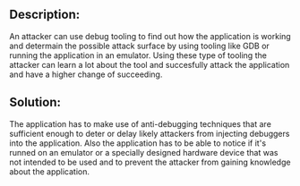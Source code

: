 ## Description:

An attacker can use debug tooling to find out how the application is working and determain the 
possible attack surface by using tooling like GDB or running the application in an emulator. 
Using these type of tooling the attacker can learn a lot about the tool and succesfully attack
the application and have a higher change of succeeding.

## Solution:

The application has to make use of anti-debugging techniques that are sufficient enough to 
deter or delay likely attackers from injecting debuggers into the application. Also the 
application has to be able to notice if it's runned on an emulator or a specially designed 
hardware device that was not intended to be used and to prevent the attacker from gaining 
knowledge about the application. 
